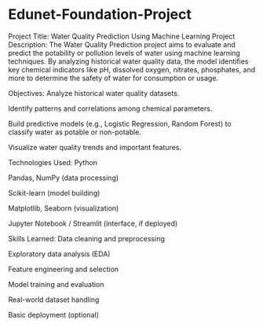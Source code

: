 # Edunet-Foundation-Project

Project Title: Water Quality Prediction Using Machine Learning
Project Description:
The Water Quality Prediction project aims to evaluate and predict the potability or pollution levels of water using machine learning techniques. By analyzing historical water quality data, the model identifies key chemical indicators like pH, dissolved oxygen, nitrates, phosphates, and more to determine the safety of water for consumption or usage.

Objectives:
Analyze historical water quality datasets.

Identify patterns and correlations among chemical parameters.

Build predictive models (e.g., Logistic Regression, Random Forest) to classify water as potable or non-potable.

Visualize water quality trends and important features.

Technologies Used:
Python

Pandas, NumPy (data processing)

Scikit-learn (model building)

Matplotlib, Seaborn (visualization)

Jupyter Notebook / Streamlit (interface, if deployed)

Skills Learned:
Data cleaning and preprocessing

Exploratory data analysis (EDA)

Feature engineering and selection

Model training and evaluation

Real-world dataset handling

Basic deployment (optional)

